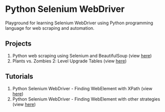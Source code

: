 # Python Selenium WebDriver
 
Playground for learning Selenium WebDriver using Python programming language for web scraping and automation.

## Projects

1. Python web scraping using Selenium and BeautifulSoup (view [here](https://github.com/yongmenglee/python_selenium_webdriver/blob/main/p01_python_selenium_web_scraping_using_webdriver_beautifulsoup.ipynb))
2. Plants vs. Zombies 2: Level Upgrade Tables (view [here](https://github.com/yongmenglee/python_selenium_webdriver/blob/main/p02_pvz2_level_upgrade.ipynb))

## Tutorials

1. Python Selenium WebDriver - Finding WebElement with XPath (view [here](https://github.com/yongmenglee/python_selenium_webdriver/blob/main/t01_python_selenium_webdriver_webelement_xpath.ipynb))
2. Python Selenium WebDriver - Finding WebElement with other strategies (view [here](https://github.com/yongmenglee/python_selenium_webdriver/blob/main/t02_python_selenium_webdriver_webelement_others.ipynb))
